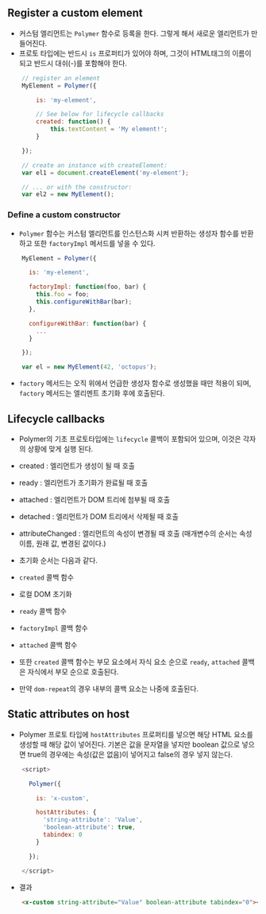 ## Register a custom element
* 커스텀 엘리먼트는 `Polymer` 함수로 등록을 한다. 그렇게 해서 새로운 엘리먼트가 만들어진다.
* 프로토 타입에는 반드시 `is` 프로퍼티가 있어야 하며, 그것이 HTML태그의 이름이 되고 반드시 대쉬(-)를 포함해야 한다. 
``` javascript
	// register an element
	MyElement = Polymer({

		is: 'my-element',

		// See below for lifecycle callbacks
		created: function() {
			this.textContent = 'My element!';
		}

	});

	// create an instance with createElement:
	var el1 = document.createElement('my-element');

	// ... or with the constructor:
	var el2 = new MyElement();
```

### Define a custom constructor
* `Polymer` 함수는 커스텀 엘리먼트를 인스턴스화 시켜 반환하는 생성자 함수를 반환하고 또한 `factoryImpl` 메서드를 넣을 수 있다.

``` javascript
    MyElement = Polymer({

      is: 'my-element',

      factoryImpl: function(foo, bar) {
        this.foo = foo;
        this.configureWithBar(bar);
      },

      configureWithBar: function(bar) {
        ...
      }

    });

    var el = new MyElement(42, 'octopus');
```
* `factory` 메서드는 오직 위에서 언급한 생성자 함수로 생성했을 때만 적용이 되며, `factory` 메서드는 엘리멘트 초기화 후에 호출된다.

## Lifecycle callbacks
* Polymer의 기초 프로토타입에는 `lifecycle` 콜백이 포함되어 있으며, 이것은 각자의 상황에 맞게 실행 된다.
 * created : 엘리먼트가 생성이 될 때 호출
 * ready : 엘리먼트가 초기화가 완료될 때 호출
 * attached : 엘리먼트가 DOM 트리에 첨부될 때 호출
 * detached : 엘리먼트가 DOM 트리에서 삭제될 때 호출
 * attributeChanged : 엘리먼트의 속성이 변경될 때 호출 (매개변수의 순서는 속성이름, 원래 값, 변경된 값이다.)

* 초기화 순서는 다음과 같다.
 * `created` 콜백 함수
 * 로컬 DOM 초기화
 * `ready` 콜백 함수
 * `factoryImpl` 콜백 함수
 * `attached` 콜백 함수

* 또한 `created` 콜백 함수는 부모 요소에서 자식 요소 순으로 `ready`, `attached` 콜백은 자식에서 부모 순으로 호출된다.
* 만약 `dom-repeat`의 경우 내부의 콜백 요소는 나중에 호출된다.

## Static attributes on host
* Polymer 프로토 타입에 `hostAttributes` 프로퍼티를 넣으면 해당 HTML 요소를 생성할 때 해당 값이 넣어진다. 기본은 값을 문자열을 넣지만 boolean 값으로 넣으면 true의 경우에는 속성(값은 없음)이 넣어지고 false의 경우 넣지 않는다.
``` javascript
    <script>

      Polymer({

        is: 'x-custom',

        hostAttributes: {
          'string-attribute': 'Value',
          'boolean-attribute': true,
          tabindex: 0
        }

      });

    </script>
```
* 결과
``` HTML
	<x-custom string-attribute="Value" boolean-attribute tabindex="0"></x-custom>
```